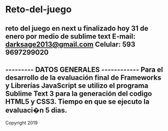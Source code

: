 # Reto-del-juego
reto del juego en next u finalizado hoy 31 de enero por medio de sublime text
 E-mail: darksage2013@gmail.com
Celular: 593 9697299020
--------------------------------------
--------- DATOS GENERALES ------------
Para el desarrollo de la evaluación final de Frameworks y Librerías JavaScript se utilizo el programa Sublime Text 3 para la generación del codigo HTML5 y CSS3. Tiempo en que se ejecuto la evaluaci�n 5 dias.
---------------------------------------
Copyright 2019 
